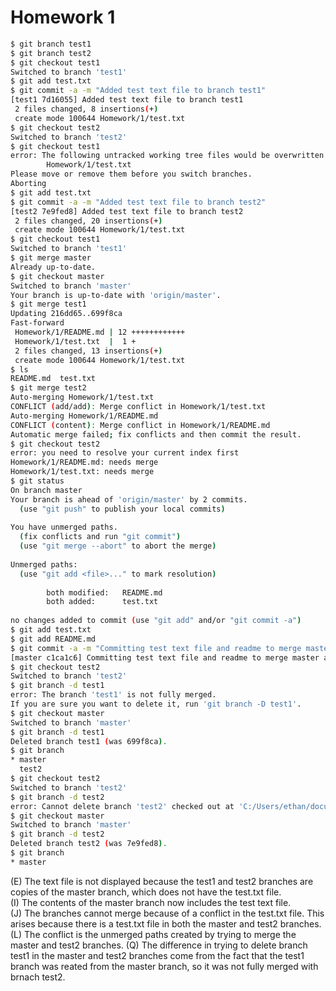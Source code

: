 # Homework 1  
```bash  
$ git branch test1  
$ git branch test2  
$ git checkout test1  
Switched to branch 'test1'  
$ git add test.txt  
$ git commit -a -m "Added test text file to branch test1"  
[test1 7d16055] Added test text file to branch test1  
 2 files changed, 8 insertions(+)  
 create mode 100644 Homework/1/test.txt  
$ git checkout test2  
Switched to branch 'test2'  
$ git checkout test1  
error: The following untracked working tree files would be overwritten by checkout:  
        Homework/1/test.txt  
Please move or remove them before you switch branches.  
Aborting  
$ git add test.txt  
$ git commit -a -m "Added test text file to branch test2"  
[test2 7e9fed8] Added test text file to branch test2  
 2 files changed, 20 insertions(+)  
 create mode 100644 Homework/1/test.txt  
$ git checkout test1  
Switched to branch 'test1'  
$ git merge master  
Already up-to-date.  
$ git checkout master  
Switched to branch 'master'  
Your branch is up-to-date with 'origin/master'.  
$ git merge test1  
Updating 216dd65..699f8ca  
Fast-forward  
 Homework/1/README.md | 12 ++++++++++++  
 Homework/1/test.txt  |  1 +  
 2 files changed, 13 insertions(+)  
 create mode 100644 Homework/1/test.txt  
$ ls  
README.md  test.txt  
$ git merge test2  
Auto-merging Homework/1/test.txt  
CONFLICT (add/add): Merge conflict in Homework/1/test.txt  
Auto-merging Homework/1/README.md  
CONFLICT (content): Merge conflict in Homework/1/README.md  
Automatic merge failed; fix conflicts and then commit the result.  
$ git checkout test2  
error: you need to resolve your current index first  
Homework/1/README.md: needs merge  
Homework/1/test.txt: needs merge  
$ git status  
On branch master  
Your branch is ahead of 'origin/master' by 2 commits.  
  (use "git push" to publish your local commits)  
  
You have unmerged paths.  
  (fix conflicts and run "git commit")  
  (use "git merge --abort" to abort the merge)  
  
Unmerged paths:  
  (use "git add <file>..." to mark resolution)  
  
        both modified:   README.md  
        both added:      test.txt  
  
no changes added to commit (use "git add" and/or "git commit -a")  
$ git add test.txt  
$ git add README.md  
$ git commit -a -m "Committing test text file and readme to merge master and test2 branches"  
[master c1ca1c6] Committing test text file and readme to merge master and test2 branches  
$ git checkout test2  
Switched to branch 'test2'  
$ git branch -d test1  
error: The branch 'test1' is not fully merged.  
If you are sure you want to delete it, run 'git branch -D test1'.  
$ git checkout master  
Switched to branch 'master'  
$ git branch -d test1  
Deleted branch test1 (was 699f8ca).  
$ git branch  
* master  
  test2  
$ git checkout test2  
Switched to branch 'test2'  
$ git branch -d test2  
error: Cannot delete branch 'test2' checked out at 'C:/Users/ethan/documents/Git/ICP2017F/ICP2017F'  
$ git checkout master  
Switched to branch 'master'  
$ git branch -d test2  
Deleted branch test2 (was 7e9fed8).  
$ git branch  
* master  
```
(E) The text file is not displayed because the test1 and test2 branches are copies of the master branch, which does not have the test.txt file.  
(I) The contents of the master branch now includes the test text file.  
(J) The branches cannot merge because of a conflict in the test.txt file. This arises because there is a test.txt file in both the master and test2 branches.  
(L) The conflict is the unmerged paths created by trying to merge the master and test2 branches.
(Q) The difference in trying to delete branch test1 in the master and test2 branches come from the fact that the test1 branch was reated from the master branch, so it was not fully merged with brnach test2.  
